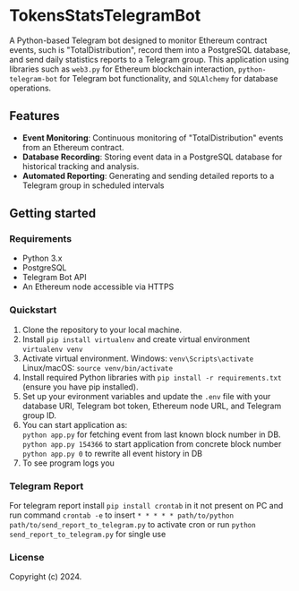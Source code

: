 # TokensStatsTelegramBot

A Python-based Telegram bot designed to monitor Ethereum contract events, such is "TotalDistribution", record them into a PostgreSQL database, and send daily statistics reports to a Telegram group. This application using libraries such as `web3.py` for Ethereum blockchain interaction, `python-telegram-bot` for Telegram bot functionality, and `SQLAlchemy` for database operations.

## Features

- **Event Monitoring**: Continuous monitoring of "TotalDistribution" events from an Ethereum contract.
- **Database Recording**: Storing event data in a PostgreSQL database for historical tracking and analysis.
- **Automated Reporting**: Generating and sending detailed reports to a Telegram group in scheduled intervals

## Getting started

### Requirements

- Python 3.x
- PostgreSQL
- Telegram Bot API
- An Ethereum node accessible via HTTPS

### Quickstart

1. Clone the repository to your local machine.
2. Install `pip install virtualenv` and create virtual environment `virtualenv venv`
3. Activate virtual environment. Windows: `venv\Scripts\activate` Linux/macOS: `source venv/bin/activate`
4. Install required Python libraries with `pip install -r requirements.txt` (ensure you have pip installed).
5. Set up your evironment variables and update the `.env` file with your database URI, Telegram bot token, Ethereum node URL, and Telegram group ID.
6. You can start application as:  
   `python app.py` for fetching event from last known block number in DB.
   `python app.py 154366` to start application from concrete block number
   `python app.py 0` to rewrite all event history in DB
7. To see program logs you

### Telegram Report

For telegram report install `pip install crontab` in it not present on PC and run command `crontab -e` to insert `* * * * * path/to/python path/to/send_report_to_telegram.py` to activate cron or run `python send_report_to_telegram.py` for single use

### License

Copyright (c) 2024.
